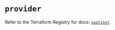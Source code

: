 # `provider`

Refer to the Terraform Registry for docs: [`spotinst`](https://registry.terraform.io/providers/spotinst/spotinst/1.219.0/docs).

